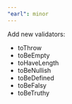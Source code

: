```yaml
---
"earl": minor
---
```


Add new validators:

- toThrow
- toBeEmpty
- toHaveLength
- toBeNullish
- toBeDefined
- toBeFalsy
- toBeTruthy
